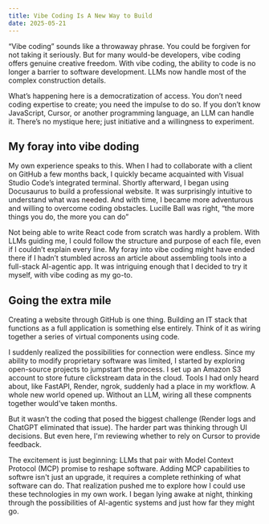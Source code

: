 ```yaml
---
title: Vibe Coding Is A New Way to Build
date: 2025-05-21
---
```

“Vibe coding” sounds like a throwaway phrase. You could be forgiven for not taking it seriously. But for many would-be developers, vibe coding offers genuine creative freedom. With vibe coding, the ability to code is no longer a barrier to software development. LLMs now handle most of the complex construction details.

What’s happening here is a democratization of access. You don’t need coding expertise to create; you need the impulse to do so. If you don’t know JavaScript, Cursor, or another programming language, an LLM can handle it. There’s no mystique here; just initiative and a willingness to experiment.

<!--truncate-->

## My foray into vibe doding

My own experience speaks to this. When I had to collaborate with a client on GitHub a few months back, I quickly became acquainted with Visual Studio Code’s integrated terminal. Shortly afterward, I began using Docusaurus to build a professional website. It was surprisingly intuitive to understand what was needed. And with time, I became more adventurous and willing to overcome coding obstacles. Lucille Ball was right, “the more things you do, the more you can do”

Not being able to write React code from scratch was hardly a problem. With LLMs guiding me, I could follow the structure and purpose of each file, even if I couldn’t explain every line. My foray into vibe coding might have ended there if I hadn’t stumbled across an article about assembling tools into a full-stack AI-agentic app. It was intriguing enough that I decided to try it myself, with vibe coding as my go-to.

## Going the extra mile

Creating a website through GitHub is one thing. Building an IT stack that functions as a full application is something else entirely. Think of it as wiring together a series of virtual components using code.

I suddenly realized the possibilities for connection were endless. Since my ability to modify proprietary software was limited, I started by exploring open-source projects to jumpstart the process. I set up an Amazon S3 account to store future clickstream data in the cloud. Tools I had only heard about, like FastAPI, Render, ngrok, suddenly had a place in my workflow. A whole new world opened up. Without an LLM, wiring all these compnents together would’ve taken months.

But it wasn’t the coding that posed the biggest challenge (Render logs and ChatGPT eliminated that issue). The harder part was thinking through UI decisions. But even here, I'm reviewing whether to rely on Cursor to provide feedback.

The excitement is just beginning: LLMs that pair with Model Context Protocol (MCP) promise to reshape software. Adding MCP capabilities to softwre isn't just an upgrade, it requires a complete rethinking of what software can do. That realization pushed me to explore how I could use these technologies in my own work. I began lying awake at night, thinking through the possibilities of AI-agentic systems and just how far they might go.


